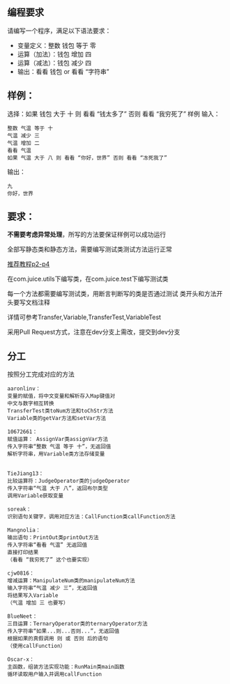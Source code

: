 ## 编程要求
请编写一个程序，满足以下语法要求：

- 变量定义：整数 钱包 等于 零 
- 运算（加法）：钱包 增加 四
- 运算（减法）：钱包 减少 四
- 输出：看看 钱包 or 看看 “字符串”

## 样例：

选择：如果 钱包 大于 十 则 看看 “钱太多了” 否则 看看 “我穷死了”
样例
输入：
```
整数 气温 等于 十
气温 减少 三
气温 增加 二
看看 气温
如果 气温 大于 八 则 看看 “你好，世界” 否则 看看 “冻死我了”
```
输出：
```
九
你好，世界
```
## 要求：
**不需要考虑异常处理**，所写的方法要保证样例可以成功运行

全部写静态类和静态方法，需要编写测试类测试方法运行正常

[推荐教程p2-p4](https://www.bilibili.com/video/BV1C7411B7Qs?p=2)

在com.juice.utils下编写类，在com.juice.test下编写测试类

每一个方法都需要编写测试类，用断言判断写的类是否通过测试
类开头和方法开头要写文档注释

详情可参考Transfer,Variable,TransferTest,VariableTest

采用Pull Request方式，注意在dev分支上需改，提交到dev分支
## 分工
按照分工完成对应的方法
```
aaronlinv：
变量的赋值，将中文变量和解析存入Map键值对
中文与数字相互转换
TransferTest类toNum方法和toChStr方法
Variable类的getVar方法和setVar方法

10672661：
赋值运算： AssignVar类assignVar方法
传入字符串“整数 气温 等于 十”，无返回值
解析字符串，用Variable类方法存储变量


TieJiang13：
比较运算符：JudgeOperator类的judgeOperator
传入字符串“气温 大于 八”，返回布尔类型
调用Variable获取变量

soreak：
识别语句关键字，调用对应方法：CallFunction类callFunction方法

Mangnolia：
输出语句：PrintOut类printOut方法
传入字符串“看看 气温” 无返回值
直接打印结果
（看看 “我穷死了” 这个也要实现）

cjw0816：
增减运算：ManipulateNum类的manipulateNum方法
输入字符串“气温 减少 三”，无返回值
将结果写入Variable
（气温 增加 三 也要写）

BlueNeet：
三目运算：TernaryOperator类的ternaryOperator方法
传入字符串“如果...则...否则...”，无返回值
根据如果的真假调用 则 或 否则 后的语句
（使用callFunction）

Oscar-x：
主函数，组装方法实现功能：RunMain类main函数
循环读取用户输入并调用callFunction
```
